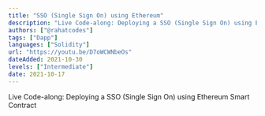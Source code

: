 ```yaml
---
title: "SSO (Single Sign On) using Ethereum"
description: "Live Code-along: Deploying a SSO (Single Sign On) using Ethereum Smart Contract"
authors: ["@rahatcodes"]
tags: ["Dapp"]
languages: ["Solidity"]
url: "https://youtu.be/D7oWCWNbeOs"
dateAdded: 2021-10-30
levels: ["Intermediate"]
date: 2021-10-17
---
```


Live Code-along: Deploying a SSO (Single Sign On) using Ethereum Smart Contract